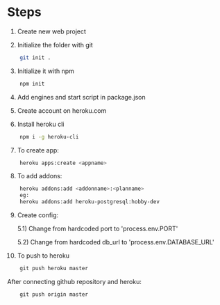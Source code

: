 # Steps

1) Create new web project

2) Initialize the folder with git
```bash
    git init .
```

3) Initialize it with npm
```bash
    npm init
```

4) Add engines and start script in package.json

5) Create account on heroku.com

6) Install heroku cli
```bash
    npm i -g heroku-cli
```

7) To create app:
```bash
    heroku apps:create <appname>
```

8) To add addons:
```sh
    heroku addons:add <addonname>:<planname>
    eg:
    heroku addons:add heroku-postgresql:hobby-dev
```

9) Create config:

    5.1) Change from hardcoded port to 'process.env.PORT'

    5.2) Change from hardcoded db_url to 'process.env.DATABASE_URL'

10) To push to heroku
```js
    git push heroku master
```

After connecting github repository and heroku:
```js
    git push origin master
```